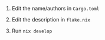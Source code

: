 
1. Edit the name/authors in `Cargo.toml`

2. Edit the description in `flake.nix`

3. Run `nix develop`






